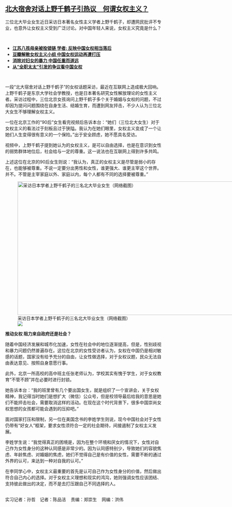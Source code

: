 <!--1677704160000-->
[北大宿舍对话上野千鹤子引热议　何谓女权主义？](https://www.rfa.org/mandarin/yataibaodao/meiti/vs-02272023133942.html)
------

<p><span style="font-weight: 400;">三位北大毕业女生近日采访日本著名女性主义学者上野千鹤子，却遭网民批评不专业，也意外让女权主义受到广泛讨论。对中国年轻人来说，女权主义究竟是什么？</span></p><p><span class="result-title"> </span></p><ul><li><strong><a href="https://www.rfa.org/mandarin/yataibaodao/shehui/gf-01312022073202.html">江苏八孩母亲被拴锁链 学者: 反映中国女权相当落后</a></strong></li><li><span class="result-title"><a class="state-published" href="https://www.rfa.org/mandarin/Xinwen/4-04162021105214.html"><strong>豆瓣解散女权主义小组 中国女权运动再遭打压</strong></a></span><span class="discreet"><span><span class="searchresultdate"></span></span></span></li><li><span class="result-title"><a class="state-published" href="https://www.rfa.org/mandarin/yataibaodao/shehui/bx-11252020100016.html"><strong>消除对妇女的暴力 中国任重而道远</strong></a></span></li><li><strong><a href="https://www.rfa.org/mandarin/yataibaodao/junshiwaijiao/cm-10272020142515.html">从“全职太太”引发的争议看中国女权</a></strong></li></ul><p><span class="result-title"> </span></p><p><span style="font-weight: 400;">一段“北大宿舍对话上野千鹤子”的女权话题采访，最近在互联网上造成极大回响。上野千鹤子是东京大学社会学教授，也是日本著名研究女性解放理论的女性主义者。采访过程中，三位北京女孩询问上野千鹤子多个关于婚姻与女权的问题，不过却因为提问问题围绕在自身生活、结婚生育，而遭到网友抨击，不少人认为三位北大女生不够理解女权主义。 </span></p><p><span style="font-weight: 400;">一位在北京工作的“90后”女生看完视频后告诉本台：“她们（三位北大女生）对于女权主义的看法过于刻板且过于狭隘。我认为在她们眼里，女权主义变成了一个让她们人生变得很有意义的一个保险。”出于安全顾虑，她不愿具名受访。</span></p><p><span style="font-weight: 400;">视频中，上野千鹤子提到她认为的女权主义，是可以自由选择，也是在意识到女性的弱势群体地位后，社会给与一定的尊重。这一说法也在互联网上得到许多共鸣。</span></p><p><span style="font-weight: 400;">上述这位在北京的90后女生则说：“我认为，真正的女权主义是尽管是弱小的存在，也能够被尊重。不说一定要分出男性和女性，谁更强大、谁更主宰这个世界。并不。不管是主宰家庭以外、家庭以内，每个人都有不同的选择要被尊重。”</span></p><p><figure class="image-richtext image-inline captioned" style="width:764px;"><img alt="采访日本学者上野千鹤子的三名北大毕业女生（网络截图）" height="431" src="https://www.rfa.org/mandarin/yataibaodao/meiti/vs-02272023133942.html/2.png/@@images/98be8511-8669-4569-8fd5-2141273d4f0a.png" title="2.png" width="764"/><figcaption class="image-caption">采访日本学者上野千鹤子的三名北大毕业女生（网络截图）</figcaption><small></small><div id="zoomattribute"><a data-caption="采访日本学者上野千鹤子的三名北大毕业女生（网络截图）" data-fancybox="" href="https://www.rfa.org/mandarin/yataibaodao/meiti/vs-02272023133942.html/2.png" id="single_image" title="采访日本学者上野千鹤子的三名北大毕业女生（网络截图）"><img src="/++plone++rfa-resources/img/icon-zoom.png"/></a></div></figure></p><p><b>推动女权 阻力来自政府还是社会？</b></p><p><span style="font-weight: 400;">随着中国经济发展和城市化加速，女性在社会中的地位逐渐提高，但是，性别歧视和暴力问题仍然普遍存在。这位在北京的女性受访者认为，女权在中国仍是相对敏感的话题，国家没有给予充分的自由，让女性做选择，对于女权议题，民众无法自由表达意见、按照自身意愿行事。</span></p><p><span style="font-weight: 400;">此外，北京一所高校的高中班主任张老师认为，学校其实有愧于学生，对于女权教育“不管不顾”并在必要时进行封锁。 </span></p><p><span style="font-weight: 400;">她告诉本台：“我的班里曾有几个要出国女生，就是组织了一个宣讲会，关于女权精神，我记得当时她们是想扩大（微信）公众号，但是校领导最后给我的意思是她们不能抨击社会，需要取消这样的活动。在现在这个时代背景下，很多中国崇尚女权思想的女孩都可能会遇到的压抑吧。”</span></p><p><span style="font-weight: 400;">面对国家打压和限制，另一位在美国念书的李姓学生则说，现今中国社会对于女性仍带有“好女人”框架，要求女性须符合一定的社会期待，间接遏制了女权主义发展。</span></p><p><span style="font-weight: 400;">李姓学生说：“我觉得真正的困境是，因为在整个环境和厌女的情况下，女性对自己作为女性身分的这种认同感是非常少的。因为认同感特别少，导致她们的容貌焦虑、年龄焦虑、对婚姻的焦虑，她们不觉得自己是有价值的女性，需要不断的通过外界的认可，来达到一种对自我的认可。”</span></p><p><span style="font-weight: 400;">在李同学心中，女权主义最重要的首先是认可自己作为女性身分的价值，然后做出符合自己内心的选择。对于女权主义理想和现实的鸿沟，她则强调女性应该团结、支持彼此做出的决定，而不是去打压跟自己不同选择的人。</span></p><p><br/><span style="font-weight: 400;">实习记者：孙哲　记者：陈品洁    责编：郑崇生    网编：洪伟</span><strong></strong><strong></strong></p>
